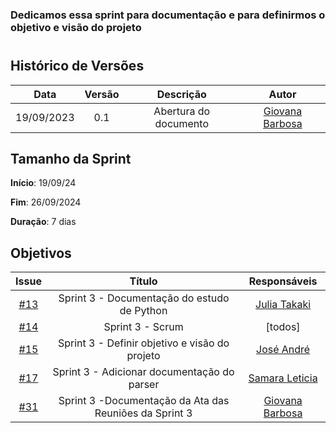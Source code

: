 ### Dedicamos essa sprint para documentação e para definirmos o objetivo e visão do projeto
#

## Histórico de Versões

| Data       | Versão | Descrição                                 | Autor             |
| :--------: | :----: | :--------------------:                    | :---------------: |
| 19/09/2023 |  0.1   | Abertura do documento                     | [Giovana Barbosa ](https://github.com/gio221) |

## Tamanho da Sprint

**Início**: 19/09/24

**Fim**: 26/09/2024

**Duração**: 7 dias

## Objetivos

|                            Issue                             |              Título               |                    Responsáveis                     |
| :----------------------------------------------------------: | :-------------------------------: | :-------------------------------------------------: |
| [#13](https://github.com/unb-mds/2023-2-Squad07/issues/13) |  Sprint 3 - Documentação do estudo de Python  |[Julia Takaki](https://github.com/juliatakaki)   |
| [#14](https://github.com/unb-mds/2023-2-Squad07/issues/14) | Sprint 3 - Scrum |  [todos]|
| [#15](https://github.com/unb-mds/2023-2-Squad07/issues/15) | Sprint 3 - Definir objetivo e visão do projeto| [José André](https://github.com/joseandre25)|
| [#17](https://github.com/unb-mds/2023-2-Squad07/issues/17) | Sprint 3 - Adicionar documentação do parser  |  [Samara Leticia](https://github.com/samarawwleticia)     |
| [#31](https://github.com/unb-mds/2023-2-Squad07/issues/31) | Sprint 3 -Documentação da Ata das Reuniões da Sprint 3  |  [Giovana Barbosa ](https://github.com/gio221) |
